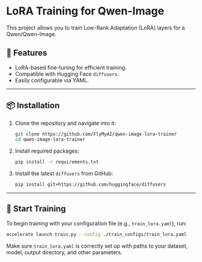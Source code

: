 # LoRA Training for Qwen-Image

This project allows you to train Low-Rank Adaptation (LoRA) layers for a Qwen/Qwen-Image.

## 🚀 Features

- LoRA-based fine-tuning for efficient training.
- Compatible with Hugging Face `diffusers`.
- Easily configurable via YAML.

---

## 📦 Installation

1. Clone the repository and navigate into it:
   ```bash
   git clone https://github.com/FlyMyAI/qwen-image-lora-trainer
   cd qwen-image-lora-trainer
   ```

2. Install required packages:
   ```bash
   pip install -r requirements.txt
   ```

3. Install the latest `diffusers` from GitHub:
   ```bash
   pip install git+https://github.com/huggingface/diffusers
   ```

---

## 🏁 Start Training

To begin training with your configuration file (e.g., `train_lora.yaml`), run:

```bash
accelerate launch train.py --config ./train_configs/train_lora.yaml
```

Make sure `train_lora.yaml` is correctly set up with paths to your dataset, model, output directory, and other parameters.
